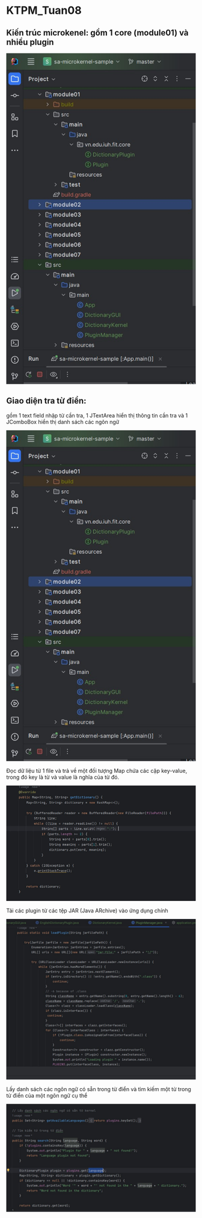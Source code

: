 # KTPM_Tuan08
## Kiến trúc microkenel: gồm 1 core (module01) và nhiều plugin

![Screenshot 2024-05-03 201443.jpg](img%2FScreenshot%202024-05-03%20201443.jpg)

## Giao diện tra từ điển: 
gồm 1 text field nhập từ cần tra, 1 JTextArea hiển thị thông tin cần tra và 1 JComboBox hiển thị danh sách các ngôn ngữ

![Screenshot 2024-05-03 201443.jpg](img%2FScreenshot%202024-05-03%20201443.jpg)

Đọc dữ liệu từ 1 file và trả về một đối tượng Map chứa các cặp key-value, trong đó key là từ và value là nghĩa của từ đó.

![Screenshot 2024-05-03 201713.jpg](img%2FScreenshot%202024-05-03%20201713.jpg)

Tải các plugin từ các tệp JAR (Java ARchive) vào ứng dụng chính

![Screenshot 2024-05-03 201825.jpg](img%2FScreenshot%202024-05-03%20201825.jpg)

Lấy danh sách các ngôn ngữ có sẵn trong từ điển và tìm kiếm một từ trong từ điển của một ngôn ngữ cụ thể

![Screenshot 2024-05-03 202002.jpg](img%2FScreenshot%202024-05-03%20202002.jpg)